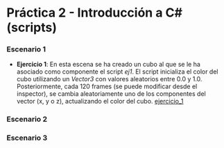 # Práctica 2 - Introducción a C# (scripts)
### Escenario 1
- **Ejercicio 1**: En esta escena se ha creado un cubo al que se le ha asociado como componente el script *ej1*. El script inicializa el color del cubo utilizando un *Vector3* con valores aleatorios entre 0.0 y 1.0. Posteriormente, cada 120 frames (se puede modificar desde el inspector), se cambia aleatoriamente uno de los componentes del vector (x, y o z), actualizando el color del cubo.
[ejercicio_1](./gif/ii-pr2-ejercicio1)

### Escenario 2

### Escenario 3

